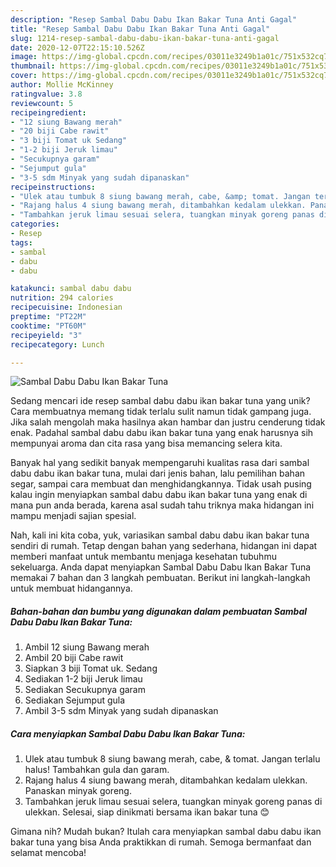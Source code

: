 ```yaml
---
description: "Resep Sambal Dabu Dabu Ikan Bakar Tuna Anti Gagal"
title: "Resep Sambal Dabu Dabu Ikan Bakar Tuna Anti Gagal"
slug: 1214-resep-sambal-dabu-dabu-ikan-bakar-tuna-anti-gagal
date: 2020-12-07T22:15:10.526Z
image: https://img-global.cpcdn.com/recipes/03011e3249b1a01c/751x532cq70/sambal-dabu-dabu-ikan-bakar-tuna-foto-resep-utama.jpg
thumbnail: https://img-global.cpcdn.com/recipes/03011e3249b1a01c/751x532cq70/sambal-dabu-dabu-ikan-bakar-tuna-foto-resep-utama.jpg
cover: https://img-global.cpcdn.com/recipes/03011e3249b1a01c/751x532cq70/sambal-dabu-dabu-ikan-bakar-tuna-foto-resep-utama.jpg
author: Mollie McKinney
ratingvalue: 3.8
reviewcount: 5
recipeingredient:
- "12 siung Bawang merah"
- "20 biji Cabe rawit"
- "3 biji Tomat uk Sedang"
- "1-2 biji Jeruk limau"
- "Secukupnya garam"
- "Sejumput gula"
- "3-5 sdm Minyak yang sudah dipanaskan"
recipeinstructions:
- "Ulek atau tumbuk 8 siung bawang merah, cabe, &amp; tomat. Jangan terlalu halus! Tambahkan gula dan garam."
- "Rajang halus 4 siung bawang merah, ditambahkan kedalam ulekkan. Panaskan minyak goreng."
- "Tambahkan jeruk limau sesuai selera, tuangkan minyak goreng panas di ulekkan. Selesai, siap dinikmati bersama ikan bakar tuna 😊"
categories:
- Resep
tags:
- sambal
- dabu
- dabu

katakunci: sambal dabu dabu 
nutrition: 294 calories
recipecuisine: Indonesian
preptime: "PT22M"
cooktime: "PT60M"
recipeyield: "3"
recipecategory: Lunch

---
```



![Sambal Dabu Dabu Ikan Bakar Tuna](https://img-global.cpcdn.com/recipes/03011e3249b1a01c/751x532cq70/sambal-dabu-dabu-ikan-bakar-tuna-foto-resep-utama.jpg)

Sedang mencari ide resep sambal dabu dabu ikan bakar tuna yang unik? Cara membuatnya memang tidak terlalu sulit namun tidak gampang juga. Jika salah mengolah maka hasilnya akan hambar dan justru cenderung tidak enak. Padahal sambal dabu dabu ikan bakar tuna yang enak harusnya sih mempunyai aroma dan cita rasa yang bisa memancing selera kita.

Banyak hal yang sedikit banyak mempengaruhi kualitas rasa dari sambal dabu dabu ikan bakar tuna, mulai dari jenis bahan, lalu pemilihan bahan segar, sampai cara membuat dan menghidangkannya. Tidak usah pusing kalau ingin menyiapkan sambal dabu dabu ikan bakar tuna yang enak di mana pun anda berada, karena asal sudah tahu triknya maka hidangan ini mampu menjadi sajian spesial.




Nah, kali ini kita coba, yuk, variasikan sambal dabu dabu ikan bakar tuna sendiri di rumah. Tetap dengan bahan yang sederhana, hidangan ini dapat memberi manfaat untuk membantu menjaga kesehatan tubuhmu sekeluarga. Anda dapat menyiapkan Sambal Dabu Dabu Ikan Bakar Tuna memakai 7 bahan dan 3 langkah pembuatan. Berikut ini langkah-langkah untuk membuat hidangannya.

<!--inarticleads1-->

##### Bahan-bahan dan bumbu yang digunakan dalam pembuatan Sambal Dabu Dabu Ikan Bakar Tuna:

1. Ambil 12 siung Bawang merah
1. Ambil 20 biji Cabe rawit
1. Siapkan 3 biji Tomat uk. Sedang
1. Sediakan 1-2 biji Jeruk limau
1. Sediakan Secukupnya garam
1. Sediakan Sejumput gula
1. Ambil 3-5 sdm Minyak yang sudah dipanaskan




<!--inarticleads2-->

##### Cara menyiapkan Sambal Dabu Dabu Ikan Bakar Tuna:

1. Ulek atau tumbuk 8 siung bawang merah, cabe, &amp; tomat. Jangan terlalu halus! Tambahkan gula dan garam.
1. Rajang halus 4 siung bawang merah, ditambahkan kedalam ulekkan. Panaskan minyak goreng.
1. Tambahkan jeruk limau sesuai selera, tuangkan minyak goreng panas di ulekkan. Selesai, siap dinikmati bersama ikan bakar tuna 😊




Gimana nih? Mudah bukan? Itulah cara menyiapkan sambal dabu dabu ikan bakar tuna yang bisa Anda praktikkan di rumah. Semoga bermanfaat dan selamat mencoba!
